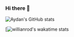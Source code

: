 ### Hi there 👋

<!--
**AydanSamedova/AydanSamedova** is a ✨ _special_ ✨ repository because its `README.md` (this file) appears on your GitHub profile.

Here are some ideas to get you started:

- 🔭 I’m currently working on ...
- 🌱 I’m currently learning ...
- 👯 I’m looking to collaborate on ...
- 🤔 I’m looking for help with ...
- 💬 Ask me about ...
- 📫 How to reach me: ...
- 😄 Pronouns: ...
- ⚡ Fun fact: ...
-->
![Aydan's GitHub stats](https://github-readme-stats.vercel.app/api?username=AydanSamedova&theme=darcula&show_icons=true)

[![willianrod's wakatime stats](https://github-readme-stats.vercel.app/api/wakatime?username=AydanSamedova)



